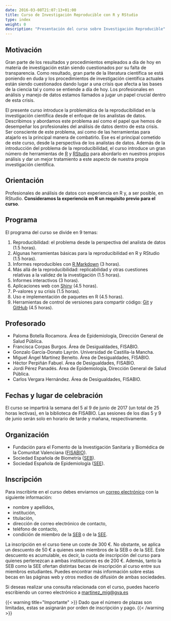 ```yaml
---
date: 2016-03-08T21:07:13+01:00
title: Curso de Investigación Reproducible con R y RStudio
type: index
weight: 0
description: "Presentación del curso sobre Investigación Reproducible"
---
```


## Motivación
Gran parte de los resultados y procedimientos empleados a día de hoy en materia de investigación están siendo cuestionados por su falta de transparencia. Como resultado, gran parte de la literatura científica se está poniendo en duda y los procedimientos de investigación científica actuales están siendo cuestionados dando lugar a una crisis que afecta a las bases de la ciencia tal y como se entiende a día de hoy. Los profesionales en análisis y manejo de datos estamos llamados a jugar un papel crucial dentro de esta crisis.

El presente curso introduce la problemática de la reproducibilidad en la investigación científica desde el enfoque de los analistas de datos. Describimos y abordamos este problema así como el papel que hemos de desempeñar los profesionales del análisis de datos dentro de esta crisis. Ser consciente de este problema, así como de las herramientas para atajarlo es la principal manera de combatirlo. Ese es el principal cometido de este curso, desde la perspectiva de los analistas de datos. Además de la introducción del problema de la reproducibilidad, el curso introduce un gran número de herramientas de [R](https://www.r-project.org/) y [RStudio](https://www.rstudio.com/) para abordarlo en nuestros propios análisis y dar un mejor tratamiento a este aspecto de nuestra propia investigación científica.


## Orientación
Profesionales de análisis de datos con experiencia en R y, a ser posible, en RStudio. **Consideramos la experiencia en R un requisito previo para el curso**.

## Programa
El programa del curso se divide en 9 temas:

1. Reproducibilidad: el problema desde la perspectiva del analista de datos (1.5 horas).
2. Algunas herramientas básicas para la reproducibilidad en R y RStudio (1.5 horas).
3. Informes reproducibles con [R Markdown](http://rmarkdown.rstudio.com/) (3 horas).
4. Más allá de la reproducibilidad: replicabilidad y otras cuestiones relativas a la validez de la investigación  (1.5 horas).
5. Informes interactivos (3 horas).
6. Aplicaciones web con [Shiny](http://shiny.rstudio.com/)  (4.5 horas).
7. P-valores y su crisis (1.5 horas).
8. Uso e implementación de paquetes en R (4.5 horas).
9. Herramientas de control de versiones para compartir código: [Git](https://git-scm.com/) y [GitHub](https://github.com/) (4.5 horas).

## Profesorado

- Paloma Botella Rocamora. Área de Epidemiología, Dirección General de Salud Pública.
- Francisca Corpas Burgos. Área de Desigualdades, FISABIO.
- Gonzalo García-Donato Layrón. Universidad de Castilla-la Mancha.
- Miguel Ángel Martínez Beneito. Área de Desigualdades, FISABIO.
- Hèctor Perpiñán Fabuel. Área de Desigualdades, FISABIO.
- Jordi Pérez Panadés.  Área de Epidemiología, Dirección General de Salud Pública.
- Carlos Vergara Hernández. Área de Desigualdades, FISABIO.

## Fechas y lugar de celebración
El curso se impartirá la semana del 5 al 9 de junio de 2017 (un total de 25 horas lectivas), en la biblioteca de FISABIO. Las sesiones de los días 5 y 9 de junio serán solo en horario de tarde y mañana, respectivamente.

## Organización

- Fundación para el Fomento de la Investigación Sanitaria y Biomédica de la Comunitat Valenciana ([FISABIO](http://fisabio.san.gva.es/)).
- Sociedad Española de Biometría ([SEB](http://www.biometricsociety.org/)).
- Sociedad Española de Epidemiología ([SEE](http://www.seepidemiologia.es/)).

## Inscripción
Para inscribirte en el curso debes enviarnos un [correo electrónico](mailto:formacion_fisabio@gva.es) con la siguiente información:

- nombre y apellidos,
- institución,
- titulación,
- dirección de correo electrónico de contacto,
- teléfono de contacto,
- condición de miembro de la [SEB](https://ibsseb.wordpress.com/) o de la [SEE](http://www.seepidemiologia.es/).

La inscripción en el curso tiene un coste de 300 €. No obstante, se aplica un descuento de 50 € a quienes sean miembros de la SEB o de la SEE. Este descuento es acumulable, es decir, la cuota de inscripción del curso para quienes pertenezcan a ambas instituciones es de 200 €. Además, tanto la SEB como la SEE ofertan distintas becas de inscripción al curso entre sus miembros estudiantes. Puedes encontrar más información sobre estas becas en las páginas web y otros medios de difusión de ambas sociedades.

Si deseas realizar una consulta relacionada con el curso, puedes hacerlo escribiendo un correo electrónico a [martinez_mig@gva.es](mailto:martinez_mig@gva.es)

{{< warning title="Importante" >}}
Dado que el número de plazas son limitadas, estas se asignarán por orden de inscripción y pago.
{{< /warning >}}
